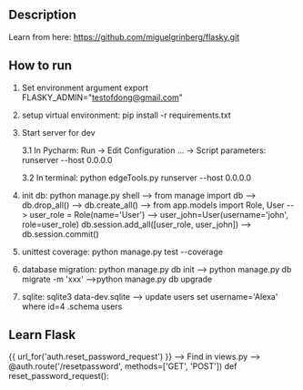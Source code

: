 ## Description
Learn from here: https://github.com/miguelgrinberg/flasky.git

## How to run
1. Set environment argument
export FLASKY_ADMIN="testofdong@gmail.com"

2. setup virtual environment: pip install -r requirements.txt

3. Start server for dev

    3.1 In Pycharm: Run -> Edit Configuration ... -> Script parameters: runserver --host 0.0.0.0
    
    3.2 In terminal: python edgeTools.py runserver --host 0.0.0.0

4. init db: python manage.py shell  --> from manage import db
--> db.drop_all() --> db.create_all() --> from app.models import Role, User
--> user_role = Role(name='User') --> user_john=User(username='john', role=user_role)
db.session.add_all([user_role, user_john]) --> db.session.commit()

5. unittest coverage: python manage.py test --coverage

6. database migration: python manage.py db init  --> python manage.py db migrate -m 'xxx' -->python manage.py db upgrade

7. sqlite: sqlite3 data-dev.sqlite --> update users set username='Alexa' where id=4
.schema users



## Learn Flask
{{ url_for('auth.reset_password_request') }} --> Find in views.py --> 
@auth.route('/resetpassword', methods=['GET', 'POST'])
def reset_password_request():


    
